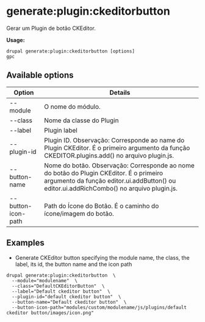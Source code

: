 # generate:plugin:ckeditorbutton
Gerar um Plugin de botão CKEditor.

**Usage:**
```
drupal generate:plugin:ckeditorbutton [options]
gpc
```

## Available options
Option | Details
-------|-------------
--module | O nome do módulo.
--class | Nome da classe do Plugin
--label | Plugin label
--plugin-id | Plugin ID. Observação: Corresponde ao name do Plugin CKEditor. É o primeiro argumento da função CKEDITOR.plugins.add() no arquivo plugin.js.
--button-name | Nome do botão. Observação: Corresponde ao nome do botão do Plugin CKEditor. É o primeiro argumento da função editor.ui.addButton() ou editor.ui.addRichCombo() no arquivo plugin.js.
--button-icon-path | Path do Ícone do Botão. É o caminho do ícone/imagem do botão.

## Examples
* Generate CKEditor button specifying the module name, the class, the label, its id, the button name and the icon path
```
drupal generate:plugin:ckeditorbutton  \
  --module="modulename"  \
  --class="DefaultCKEditorButton"  \
  --label="Default ckeditor button"  \
  --plugin-id="default ckeditor button"  \
  --button-name="Default ckeditor button"  \
  --button-icon-path="modules/custom/modulename/js/plugins/default ckeditor button/images/icon.png"
```
